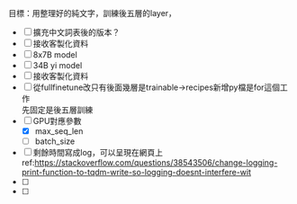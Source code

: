 目標：用整理好的純文字，訓練後五層的layer，
- [ ] 擴充中文詞表後的版本？
- [ ] 接收客製化資料
- [ ] 8x7B model
- [ ] 34B yi model
- [ ] 接收客製化資料
- [ ] 從fullfinetune改只有後面幾層是trainable→recipes新增py檔是for這個工作\
    先固定是後五層訓練
- [ ] GPU對應參數
    - [x] max_seq_len
    - [ ] batch_size

- [ ] 剩餘時間寫成log，可以呈現在網頁上 \
ref:https://stackoverflow.com/questions/38543506/change-logging-print-function-to-tqdm-write-so-logging-doesnt-interfere-wit
- [ ]
- [ ]
<!-- - [x]  -->
